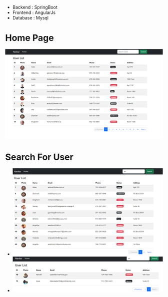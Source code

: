 * Backend : SpringBoot
* Frontend : AngularJs
* Database : Mysql

# Home Page
![homepage.png](ss%2Fhomepage.png)

# Search For User
* ![searchUser.png](ss%2FsearchUser.png)
* ![searchUser2.png](ss%2FsearchUser2.png)
